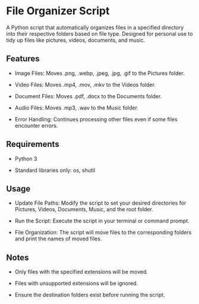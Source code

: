 # File Organizer Script

A Python script that automatically organizes files in a specified directory into their respective folders based on file type. Designed for personal use to tidy up files like pictures, videos, documents, and music.

## Features

- Image Files: Moves .png, .webp, .jpeg, .jpg, .gif to the Pictures folder.

- Video Files: Moves .mp4, .mov, .mkv to the Videos folder.

- Document Files: Moves .pdf, .docx to the Documents folder.

- Audio Files: Moves .mp3, .wav to the Music folder.

- Error Handling: Continues processing other files even if some files encounter errors.

## Requirements

- Python 3

- Standard libraries only: os, shutil

## Usage

- Update File Paths: Modify the script to set your desired directories for Pictures, Videos, Documents, Music, and the root folder.

- Run the Script: Execute the script in your terminal or command prompt.

- File Organization: The script will move files to the corresponding folders and print the names of moved files.

## Notes

- Only files with the specified extensions will be moved.

- Files with unsupported extensions will be ignored.

- Ensure the destination folders exist before running the script.

